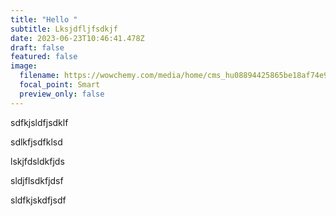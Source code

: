 ```yaml
---
title: "Hello "
subtitle: Lksjdfljfsdkjf
date: 2023-06-23T10:46:41.478Z
draft: false
featured: false
image:
  filename: https://wowchemy.com/media/home/cms_hu08894425865be18af74e9b515fbcfd2f_102256_1200x1200_fit_q75_h2_lanczos.webp
  focal_point: Smart
  preview_only: false
---
```

s﻿dfkjsldfjsdklf

s﻿dlkfjsdfklsd

l﻿skjfdsldkfjds

s﻿ldjflsdkfjdsf

s﻿ldfkjskdfjsdf